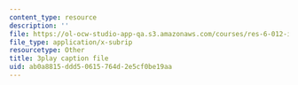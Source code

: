 ```yaml
---
content_type: resource
description: ''
file: https://ol-ocw-studio-app-qa.s3.amazonaws.com/courses/res-6-012-introduction-to-probability-spring-2018/ab0a8815ddd50615764d2e5cf0be19aa_kwbDWPrPfQI.srt
file_type: application/x-subrip
resourcetype: Other
title: 3play caption file
uid: ab0a8815-ddd5-0615-764d-2e5cf0be19aa
---
```

